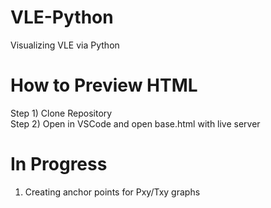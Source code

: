 # VLE-Python
Visualizing VLE via Python  

# How to Preview HTML
Step 1) Clone Repository  
Step 2) Open in VSCode and open base.html with live server  

# In Progress
1) Creating anchor points for Pxy/Txy graphs




